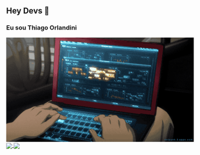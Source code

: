 ## Hey Devs 👋
### Eu sou Thiago Orlandini

<img alt="CyberLove" src="https://github.com/ThiagoOrlandini/ThiagoOrlandini/blob/main/CYBERLOVE%20__%20PJM.gif" align="right"/>

<a href="https://github.com/ThiagoOrlandini/github-readme-stats">
  <img height=150 align="center" src="https://github-readme-stats.vercel.app/api?username=ThiagoOrlandini&show_icons=true&theme=dark&bg_color=00000000" />
</a>
<a href="https://github.com/ThiagoOrlandini/github-readme-stats">
  <img height=150 align="center" src="https://github-readme-stats.vercel.app/api/top-langs?username=ThiagoOrlandini&layout=compact&langs_count=8&card_width=320" />
</a>

